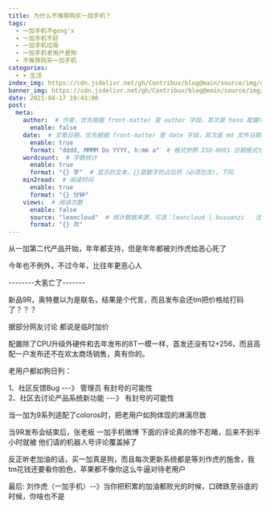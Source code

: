 ```yaml
---
title: 为什么不推荐购买一加手机？
tags:
  - 一加手机不geng'x
  - 一加手机不好
  - 一加手机垃圾
  - 一加手机老用户是狗
  - 不推荐购买一加手机
categories:
  - - 生活
index_img: https://cdn.jsdelivr.net/gh/Contribuv/blog@main/source/img/onepluss.jpg
banner_img: https://cdn.jsdelivr.net/gh/Contribuv/blog@main/source/img/onepluss.jpg
date: 2021-04-17 19:43:00
post:
  meta:
    author:  # 作者，优先根据 front-matter 里 author 字段，其次是 hexo 配置中 author 值
      enable: false
    date:  # 文章日期，优先根据 front-matter 里 date 字段，其次是 md 文件日期
      enable: true
      format: "dddd, MMMM Do YYYY, h:mm a"  # 格式参照 ISO-8601 日期格式化
    wordcount:  # 字数统计
      enable: true
      format: "{} 字"  # 显示的文本，{}是数字的占位符（必须包含)，下同
    min2read:  # 阅读时间
      enable: true
      format: "{} 分钟"
    views:  # 阅读次数
      enable: false
      source: "leancloud"  # 统计数据来源，可选：leancloud | busuanzi   注意不蒜子会间歇抽风
      format: "{} 次"
---
```


从一加第二代产品开始，年年都支持，但是年年都被刘作虎给恶心死了

今年也不例外，不过今年，比往年更恶心人

\--------大氢亡了-------

新品9R，奥特曼以为是联名，结果是个代言，而且发布会还tm把价格给打码了？？？

据部分网友讨论 都说是临时加价

配置除了CPU升级外硬件和去年发布的8T一模一样，首发还没有12+256，而且高配一户发布还不在欢太商场销售，真有你的。

老用户都如狗日列：

1、社区反馈Bug ---》 管理员 有封号的可能性  
2、社区去讨论产品系统新功能 ---》 有封号的可能性

当一加为9系列适配了coloros时，把老用户如狗体现的淋漓尽致

当9R发布会结束后，张老板 一加手机微博 下面的评论真的惨不忍睹，后来不到半小时就被 他们请的机器人号评论覆盖掉了

反正听老加油的话，买一加真是狗，而且每次更新系统都是等刘作虎的施舍，我tm花钱还要看你脸色，苹果都不像你这么牛逼对待老用户

最后: 刘作虎（一加手机）--》当你把积累的加油都败光的时候，口碑跌至谷底的时候，你啥也不是